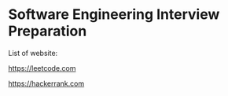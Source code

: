 # Software Engineering Interview Preparation

List of website:

https://leetcode.com

https://hackerrank.com
